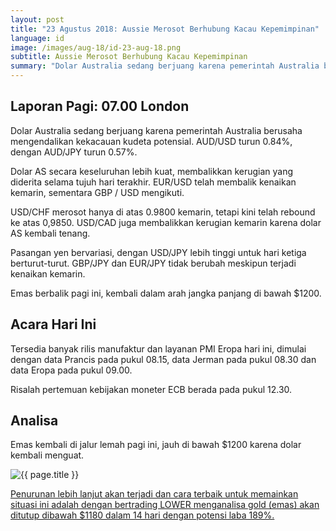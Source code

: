 ```yaml
---
layout: post
title: "23 Agustus 2018: Aussie Merosot Berhubung Kacau Kepemimpinan"
language: id
image: /images/aug-18/id-23-aug-18.png
subtitle: Aussie Merosot Berhubung Kacau Kepemimpinan
summary: "Dolar Australia sedang berjuang karena pemerintah Australia berusaha mengendalikan kekacauan kudeta potensial. AUD/USD turun 0.84%, dengan AUD/JPY turun 0.57%"
---
```

## Laporan Pagi: 07.00 London

Dolar Australia sedang berjuang karena pemerintah Australia berusaha mengendalikan kekacauan kudeta potensial. AUD/USD turun 0.84%, dengan AUD/JPY turun 0.57%.

Dolar AS secara keseluruhan lebih kuat, membalikkan kerugian yang diderita selama tujuh hari terakhir. EUR/USD telah membalik kenaikan kemarin, sementara GBP / USD mengikuti.

USD/CHF merosot hanya di atas 0.9800 kemarin, tetapi kini telah rebound ke atas 0,9850. USD/CAD juga membalikkan kerugian kemarin karena dolar AS kembali tenang.

Pasangan yen bervariasi, dengan USD/JPY lebih tinggi untuk hari ketiga berturut-turut. GBP/JPY dan EUR/JPY tidak berubah meskipun terjadi kenaikan kemarin.

Emas berbalik pagi ini, kembali dalam arah jangka panjang di bawah $1200.

## Acara Hari Ini

Tersedia banyak rilis manufaktur dan layanan PMI Eropa hari ini, dimulai dengan data Prancis pada pukul 08.15, data Jerman pada pukul 08.30 dan data Eropa pada pukul 09.00.

Risalah pertemuan kebijakan moneter ECB berada pada pukul 12.30.

## Analisa

Emas kembali di jalur lemah pagi ini, jauh di bawah $1200 karena dolar kembali menguat.

<img src="{{ site.url }}/images/aug-18/id-23-aug-18.png" alt="{{ page.title }}" title="{{ page.title }}">

<a href="%LINK%%currency=USD&market=commodities&underlying=frxXAUUSD&formname=higherlower&duration_units=d&duration_amount=14&expiry_type=duration&amount=10&amount_type=stake&barrier=1180" target="_blank" rel="noopener noreferrer nofollow">Penurunan lebih lanjut akan terjadi dan cara terbaik untuk memainkan situasi ini adalah dengan bertrading LOWER menganalisa gold (emas) akan ditutup dibawah $1180 dalam 14 hari dengan potensi laba 189%.</a>
